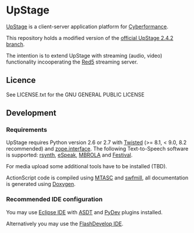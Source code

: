 UpStage
=======

<a href="http://upstage.org.nz/">UpStage</a> is a client-server application platform for <a href="http://en.wikipedia.org/wiki/Cyberformance">Cyberformance</a>.

This repository holds a modified version of the <a href="http://sourceforge.net/apps/trac/upstage/browser/branches/2.4.2">official UpStage 2.4.2 branch</a>.

The intention is to extend UpStage with streaming (audio, video) functionality incooperating the <a href="http://www.red5.org/">Red5</a> streaming server.

## Licence

See LICENSE.txt for the GNU GENERAL PUBLIC LICENSE

## Development

### Requirements

UpStage requires Python version 2.6 or 2.7 with <a href="http://twistedmatrix.com">Twisted</a> (&gt;= 8.1, &lt; 9.0, 8.2 recommended) and <a href="http://pypi.python.org/pypi/zope.interface">zope.interface</a>. The following Text-to-Speech software is supported: <a href="http://sourceforge.net/projects/rsynth/">rsynth</a>, <a href="http://espeak.sourceforge.net/">eSpeak</a>, <a href="http://tcts.fpms.ac.be/synthesis/mbrola.html">MBROLA</a> and <a href="http://www.cstr.ed.ac.uk/projects/festival/">Festival</a>.  

For media upload some additional tools have to be installed (TBD).

ActionScript code is compiled using <a href="http://www.mtasc.org/">MTASC</a> and <a href="http://swfmill.org/">swfmill</a>, all documentation is generated using <a href="http://www.doxygen.org/">Doxygen</a>.

### Recommended IDE configuration

You may use <a href="http://www.eclipse.org/">Eclipse IDE</a> with <a href="http://sourceforge.net/projects/aseclipseplugin/">ASDT</a> and <a href="http://pydev.org/">PyDev</a> plugins installed.

Alternatively you may use the <a href="http://www.flashdevelop.org/">FlashDevelop IDE</a>.

